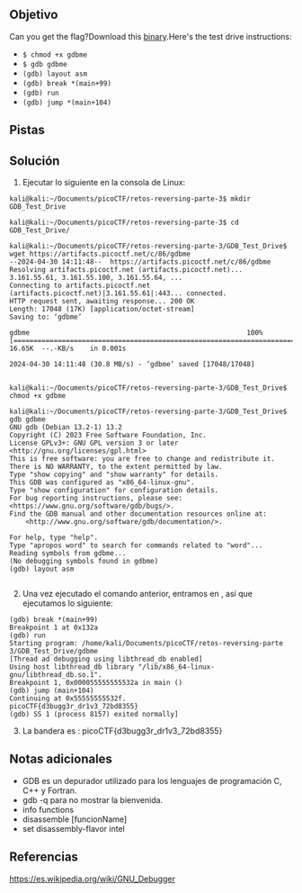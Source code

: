 ## Objetivo
Can you get the flag?Download this [binary](https://artifacts.picoctf.net/c/86/gdbme).Here's the test drive instructions:

- `$ chmod +x gdbme`
- `$ gdb gdbme`
- `(gdb) layout asm`
- `(gdb) break *(main+99)`
- `(gdb) run`
- `(gdb) jump *(main+104)`

## Pistas
## Solución
1. Ejecutar lo siguiente en la consola de Linux:
```
kali@kali:~/Documents/picoCTF/retos-reversing-parte-3$ mkdir GDB_Test_Drive

kali@kali:~/Documents/picoCTF/retos-reversing-parte-3$ cd GDB_Test_Drive/

kali@kali:~/Documents/picoCTF/retos-reversing-parte-3/GDB_Test_Drive$ wget https://artifacts.picoctf.net/c/86/gdbme
--2024-04-30 14:11:48--  https://artifacts.picoctf.net/c/86/gdbme
Resolving artifacts.picoctf.net (artifacts.picoctf.net)... 3.161.55.61, 3.161.55.100, 3.161.55.64, ...
Connecting to artifacts.picoctf.net (artifacts.picoctf.net)|3.161.55.61|:443... connected.
HTTP request sent, awaiting response... 200 OK
Length: 17048 (17K) [application/octet-stream]
Saving to: ‘gdbme’

gdbme                                                      100%[=======================================================================================================================================>]  16.65K  --.-KB/s    in 0.001s  

2024-04-30 14:11:48 (30.8 MB/s) - ‘gdbme’ saved [17048/17048]


kali@kali:~/Documents/picoCTF/retos-reversing-parte-3/GDB_Test_Drive$ chmod +x gdbme

kali@kali:~/Documents/picoCTF/retos-reversing-parte-3/GDB_Test_Drive$ gdb gdbme
GNU gdb (Debian 13.2-1) 13.2
Copyright (C) 2023 Free Software Foundation, Inc.
License GPLv3+: GNU GPL version 3 or later <http://gnu.org/licenses/gpl.html>
This is free software: you are free to change and redistribute it.
There is NO WARRANTY, to the extent permitted by law.
Type "show copying" and "show warranty" for details.
This GDB was configured as "x86_64-linux-gnu".
Type "show configuration" for configuration details.
For bug reporting instructions, please see:
<https://www.gnu.org/software/gdb/bugs/>.
Find the GDB manual and other documentation resources online at:
    <http://www.gnu.org/software/gdb/documentation/>.

For help, type "help".
Type "apropos word" to search for commands related to "word"...
Reading symbols from gdbme...
(No debugging symbols found in gdbme)
(gdb) layout asm
  
```
2. Una vez ejecutado el comando anterior, entramos en , así que ejecutamos lo siguiente:
```
(gdb) break *(main+99)
Breakpoint 1 at 0x132a
(gdb) run
Starting program: /home/kali/Documents/picoCTF/retos-reversing-parte 3/GDB_Test_Drive/gdbme
[Thread ad debugging using libthread_db enabled]
Using host libthread_db library "/lib/x86_64-linux-gnu/libthread_db.so.1".
Breakpoint 1, 0x000055555555532a in main ()
(gdb) jump (main+104)
Continuing at 0x55555555532f.
picoCTF{d3bugg3r_dr1v3_72bd8355}
(gdb) SS 1 (process 8157) exited normally]
```
3. La bandera es :
picoCTF{d3bugg3r_dr1v3_72bd8355}
## Notas adicionales
* GDB es un depurador utilizado para los lenguajes de programación C, C++ y Fortran.
* gdb -q para no mostrar la bienvenida.
* info functions
* disassemble [funcionName]
* set disassembly-flavor intel
## Referencias
https://es.wikipedia.org/wiki/GNU_Debugger
